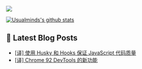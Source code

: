 ![](https://visitor-badge.glitch.me/badge?page_id=Usualminds.Usualminds)

[![Usualminds's github stats](https://github-readme-stats.vercel.app/api?username=Usualminds)](https://github.com/anuraghazra/github-readme-stats)

## 📕 Latest Blog Posts
<!-- BLOG-POST-LIST:START -->
- [[译] 使用 Husky 和 Hooks 保证 JavaScript 代码质量](https://www.qjidea.com/husky-hooks/)
- [[译] Chrome 92 DevTools 的新功能](https://www.qjidea.com/chrome_92_devtools/)
<!-- BLOG-POST-LIST:END -->

